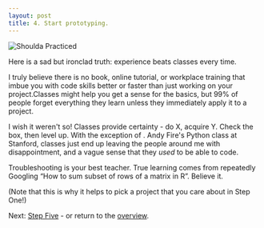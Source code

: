 ```yaml
---
layout: post
title: 4. Start prototyping.
---
```


![Shoulda Practiced](https://giphy.com/gifs/pbs-gbbo-great-british-baking-show-8AfVHQbGG8dxGCC7ES?fbclid=IwAR3nI7rJP1pxK2I_X9NYD7aFzo04T-oVgL9M4K8BNnCOcRMcFNL6SgMu6L0)

Here is a sad but ironclad truth: experience beats classes every time. 

I truly believe there is no book, online tutorial, or workplace training that imbue you with code skills better or faster than just working on your project.Classes might help you get a sense for the basics, but 99% of people forget everything they learn unless they immediately apply it to a project. 

I wish it weren't so! Classes provide certainty - do X, acquire Y. Check the box, then level up. With the exception of . Andy Fire's Python class at Stanford, classes just end up leaving the people around me with disappointment, and a vague sense that they *used* to be able to code.

Troubleshooting is your best teacher. True learning comes from repeatedly Googling “How to sum subset of rows of a matrix in R”. Believe it.

(Note that this is why it helps to pick a project that you care about in Step One!)

Next: [Step Five](https://kmuench.github.io/2020/03/18/step-5/) - or return to the [overview](https://kmuench.github.io/2020/03/18/ten-steps-to-bioinf/).
